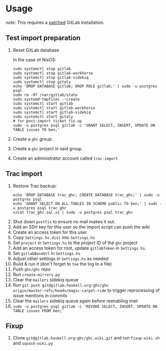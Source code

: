 Usage
=====

*note:* This requires a
[patched](https://gitlab.com/bgamari/gitlab-ce/tree/haskell-import-ee) GitLab
installation.

Test import preparation
-----------------------

1. Reset GitLab database

   In the case of NixOS:
   ```
   sudo systemctl stop gitlab
   sudo systemctl stop gitlab-workhorse
   sudo systemctl stop gitlab-sidekiq
   sudo systemctl stop gitaly
   echo 'DROP DATABASE gitlab; DROP ROLE gitlab;' | sudo -u postgres psql 
   sudo rm -Rf /var/gitlab/state
   sudo systemd-tmpfiles --create
   sudo systemctl start gitlab
   sudo systemctl start gitlab-workhorse
   sudo systemctl start gitlab-sidekiq
   sudo systemctl start gitaly
   # for post-import ticket fix-up
   sudo -u postgres psql gitlab -c 'GRANT SELECT, INSERT, UPDATE ON TABLE issues TO ben;'
   ```
  
1. Create a `ghc` group.
1. Create a `ghc` project in said group.
1. Create an administrator account called `trac-import`

Trac import
-----------

1. Restore Trac backup:
   ```
   echo 'DROP DATABASE trac_ghc; CREATE DATABASE trac_ghc;' | sudo -u postgres psql
   echo 'GRANT SELECT ON ALL TABLES IN SCHEMA public TO ben;' | sudo -u postgres psql trac_ghc
   xzcat trac_ghc.sql.xz | sudo -u postgres psql trac_ghc
   ```
1. Shut down `postfix` to ensure no mail makes it out.
1. Add an SSH key for this user so the import script can push the wiki
1. Create an access token for this user
1. Copy `Settings.hs.dist` into `Settings.hs`
1. Set `project` in `Settings.hs` to the project ID of the `ghc` project
1. Add an access token for root, update `gitlabToken` in `Settings.hs`.
1. Set `gitlabBaseUrl` in `Settings.hs`
1. Adjust other settings in `Settings.hs` as needed
1. Build & run it (don't forget to `tee` the log to a file)
1. Push `ghc/ghc` repo
1. Run  `create-mirrors.py`
1. Clear the `mailers` sidekiq queue
1. Run `git push git@gitlab.haskell.org:ghc/ghc
   origin/master:refs/heads/magic-carpet-ride` to trigger reprocessing of issue
   mentions in commits
1. Clear the `mailers` sidekiq queue again before reenabling mail
1. `sudo -u postgres psql gitlab -c 'REVOKE SELECT, INSERT, UPDATE ON TABLE issues FROM ben;'`

Fixup
-----

1. Clone `git@gitlab.haskell.org:ghc/ghc.wiki.git` and run `fixup-wiki.sh` and `squash-wiki.py`
